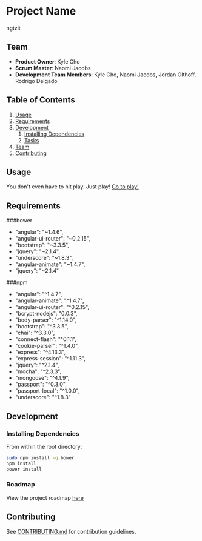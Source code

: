 # Project Name

ngtzit

## Team

  - __Product Owner__: Kyle Cho
  - __Scrum Master__: Naomi Jacobs
  - __Development Team Members__: Kyle Cho, Naomi Jacobs, Jordan Olthoff, Rodrigo Delgado

## Table of Contents

1. [Usage](#Usage)
1. [Requirements](#requirements)
1. [Development](#development)
    1. [Installing Dependencies](#installing-dependencies)
    1. [Tasks](#tasks)
1. [Team](#team)
1. [Contributing](#contributing)

## Usage

You don't even have to hit play. Just play!
[Go to play!](http://www.ngtzit.com)

## Requirements

###bower

* "angular": "~1.4.6",
* "angular-ui-router": "~0.2.15",
* "bootstrap": "~3.3.5",
* "jquery": "~2.1.4",
* "underscore": "~1.8.3",
*  "angular-animate": "~1.4.7",
* "jquery": "~2.1.4"

###npm
* "angular": "^1.4.7",
* "angular-animate": "^1.4.7",
* "angular-ui-router": "^0.2.15",
* "bcrypt-nodejs": "0.0.3",
* "body-parser": "^1.14.0",
* "bootstrap": "^3.3.5",
* "chai": "^3.3.0",
* "connect-flash": "^0.1.1",
* "cookie-parser": "^1.4.0",
* "express": "^4.13.3",
* "express-session": "^1.11.3",
* "jquery": "^2.1.4",
* "mocha": "^2.3.3",
* "mongoose": "^4.1.9",
* "passport": "^0.3.0",
* "passport-local": "^1.0.0",
* "underscore": "^1.8.3"

## Development

### Installing Dependencies

From within the root directory:

```sh
sudo npm install -g bower
npm install
bower install
```

### Roadmap

View the project roadmap [here](LINK_TO_PROJECT_ISSUES)


## Contributing

See [CONTRIBUTING.md](CONTRIBUTING.md) for contribution guidelines.
